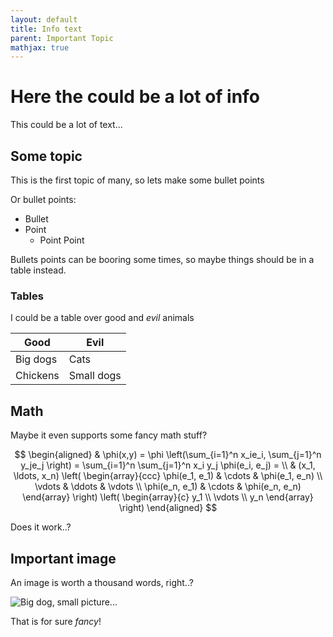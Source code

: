 ```yaml
---
layout: default
title: Info text
parent: Important Topic
mathjax: true
---
```


# Here the could be a lot of info
This could be a lot of text...

## Some topic

This is the first topic of many, so lets make some bullet points

Or bullet points:
- Bullet
- Point
  - Point Point

Bullets points can be booring some times, so maybe things should be in a table instead.

### Tables 

I could be a table over good and *evil* animals

| **Good** | **Evil** |
| ----------- | ----------- |
| Big dogs | Cats |
| Chickens | Small dogs |  


## Math

Maybe it even supports some fancy math stuff?

$$
\begin{aligned}
  & \phi(x,y) = \phi \left(\sum_{i=1}^n x_ie_i, \sum_{j=1}^n y_je_j \right)
  = \sum_{i=1}^n \sum_{j=1}^n x_i y_j \phi(e_i, e_j) = \\
  & (x_1, \ldots, x_n) \left( \begin{array}{ccc}
      \phi(e_1, e_1) & \cdots & \phi(e_1, e_n) \\
      \vdots & \ddots & \vdots \\
      \phi(e_n, e_1) & \cdots & \phi(e_n, e_n)
    \end{array} \right)
  \left( \begin{array}{c}
      y_1 \\
      \vdots \\
      y_n
    \end{array} \right)
\end{aligned}
$$

Does it work..? 
## Important image

An image is worth a thousand words, right..?

![Big dog, small picture...](../../assets/images/dog.png)

That is for sure *fancy*!

